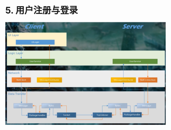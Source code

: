 # 5. 用户注册与登录

![图 1](../../.media/fbd49cd3062d4e8afeeabc8a14e17dd9722e89a985973698a81fb978e8421deb.png)  
